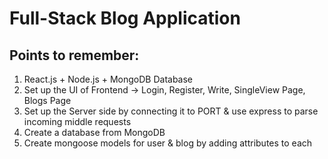 # Full-Stack Blog Application

## Points to remember: 

1. React.js + Node.js + MongoDB Database
2. Set up the UI of Frontend -> Login, Register, Write, SingleView Page, Blogs Page
3. Set up the Server side by connecting it to PORT & use express to parse incoming middle requests
4. Create a database from MongoDB 
5. Create mongoose models for user & blog by adding attributes to each 